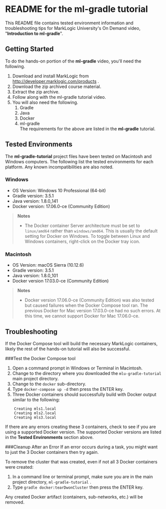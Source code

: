 # README for the ml-gradle tutorial
This README file contains tested environment information and troubleshooting tips for MarkLogic University's On Demand video, "**Introduction to ml-gradle**".

## Getting Started
To do the hands-on portion of the **ml-gradle** video, you'll need the following.

1. Download and install MarkLogic from <http://developer.marklogic.com/products> .
2. Download the zip archived course material.
3. Extract the zip archive. 
4. Follow along with the ml-gradle tutorial video.
5. You will also need the following.
	1. Gradle
	2. Java
	3. Docker
	4. ml-gradle  
	The requirements for the above are listed in the **ml-gradle** tutorial.

## Tested Environments
The **ml-gradle-tutorial** project files have been tested on Macintosh and Windows computers. The following list the tested environments for each platform. Any known incompatibilities are also noted.

### Windows
* OS Version: Windows 10 Professional (64-bit)
* Gradle version: 3.5.1
* Java version: 1.8.0_141
* Docker version: 17.06.0-ce (Community Edition)

> **Notes**  
> 
>	* The Docker container Server architecture must be set to `linux/amd64` rather than `windows/amd64`. This is usually the default setting for Docker on Windows. To toggle between Linux and Windows containers, right-click on the Docker tray icon.

### Macintosh
* OS Version: macOS Sierra (10.12.6)
* Gradle version: 3.5.1
* Java version: 1.8.0_101
* Docker version 17.03.0-ce (Community Edition)

> **Notes**  
> 
>	* Docker version 17.06.0-ce (Community Edition) was also tested but caused failures when the Docker Compose tool ran. The previous Docker for Mac version 17.03.0-ce had no such errors. At this time, we cannot support Docker for Mac 17.06.0-ce.

## Troubleshooting
If the Docker Compose tool will build the necessary MarkLogic containers, likely the rest of the hands-on tutorial will also be successful.

###Test the Docker Compose tool
1. Open a command prompt in Windows or Terminal in Macintosh.
2. Change to the directory where you downloaded the `mlu-gradle-tutorial` main project directory.
3. Change to the `docker` sub-directory.
4. Type `docker-compose up -d` then press the ENTER key.
5. Three Docker containers should successfully build with Docker output similar to the following:

```
	Creating mls1.local  
	Creating mls2.local  
	Creating mls3.local  
```
If there are any errors creating these 3 containers, check to see if you are using a supported Docker version. The supported Docker versions are listed in the **Tested Environments** section above.

###Cleanup After an Error
If an error occurs during a task, you might want to just the 3 Docker containers then try again.

To remove the cluster that was created, even if not all 3 Docker containers were created:  

1. In a command line or terminal prompt, make sure you are in the main project directory, `ml-gradle-tutorial` . 
2. Type `gradle docker:tearDwonCluster` then press the ENTER key.

Any created Docker artifact (containers, sub-networks, etc.) will be removed.

